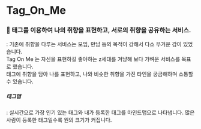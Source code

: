 # Tag_On_Me

### 🔎 태그를 이용하여 나의 취향을 표현하고, 서로의 취향을 공유하는 서비스.<br>
: 기존에 취향을 다루는 서비스는 모임, 만남 등의 목적이 강해서 다소 무거운 감이 있었습니다.<br>
  Tag On Me 는 자신을 표현하길 좋아하는 z세대를 겨냥해 보다 가벼운 서비스를 목표로 했습니다. <br>
  태그에 취향을 담아 나를 표현하고, 나와 비슷한 취향을 가진 타인을 궁금해하며 소통할 수 있습니다. <br>
  
  
##### 태그맵
: 실시간으로 가장 인기 있는 태그와 내가 등록한 태그를 마인드맵으로 나타냅니다. 많은 사람이 등록한 태그일수록 원의 크기가 커집니다.
